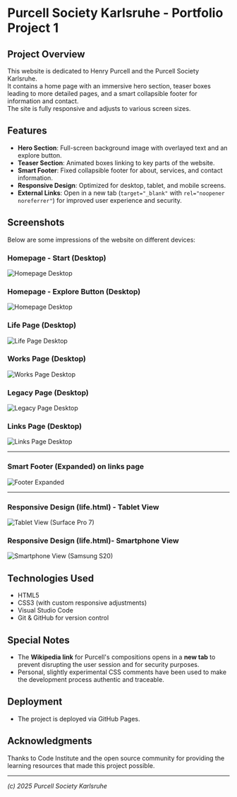 # Purcell Society Karlsruhe - Portfolio Project 1

## Project Overview

This website is dedicated to Henry Purcell and the Purcell Society Karlsruhe.  
It contains a home page with an immersive hero section, teaser boxes leading to more detailed pages, and a smart collapsible footer for information and contact.  
The site is fully responsive and adjusts to various screen sizes.

## Features

- **Hero Section**: Full-screen background image with overlayed text and an explore button.
- **Teaser Section**: Animated boxes linking to key parts of the website.
- **Smart Footer**: Fixed collapsible footer for about, services, and contact information.
- **Responsive Design**: Optimized for desktop, tablet, and mobile screens.
- **External Links**: Open in a new tab (`target="_blank"` with `rel="noopener noreferrer"`) for improved user experience and security.

## Screenshots

Below are some impressions of the website on different devices:

### Homepage - Start (Desktop)
![Homepage Desktop](assets/images/screenshots/index-desktop.png)

### Homepage - Explore Button (Desktop)
![Homepage Desktop](assets/images/screenshots/index-desktop-explore.png)

### Life Page (Desktop)
![Life Page Desktop](assets/images/screenshots/life-desktop.png)

### Works Page (Desktop)
![Works Page Desktop](assets/images/screenshots/works-desktop.png)

### Legacy Page (Desktop)
![Legacy Page Desktop](assets/images/screenshots/legacy-desktop.png)

### Links Page (Desktop)
![Links Page Desktop](assets/images/screenshots/links-desktop.png)

---

### Smart Footer (Expanded) on links page
![Footer Expanded](assets/images/screenshots/footer-expanded.png)

---

### Responsive Design (life.html) - Tablet View
![Tablet View (Surface Pro 7)](assets/images/screenshots/tablet-view.png)

### Responsive Design (life.html)- Smartphone View
![Smartphone View (Samsung S20)](assets/images/screenshots/mobile-view.png)


## Technologies Used

- HTML5
- CSS3 (with custom responsive adjustments)
- Visual Studio Code
- Git & GitHub for version control

## Special Notes

- The **Wikipedia link** for Purcell's compositions opens in a **new tab** to prevent disrupting the user session and for security purposes.
- Personal, slightly experimental CSS comments have been used to make the development process authentic and traceable.

## Deployment

- The project is deployed via GitHub Pages.

## Acknowledgments

Thanks to Code Institute and the open source community for providing the learning resources that made this project possible.

---

*(c) 2025 Purcell Society Karlsruhe*